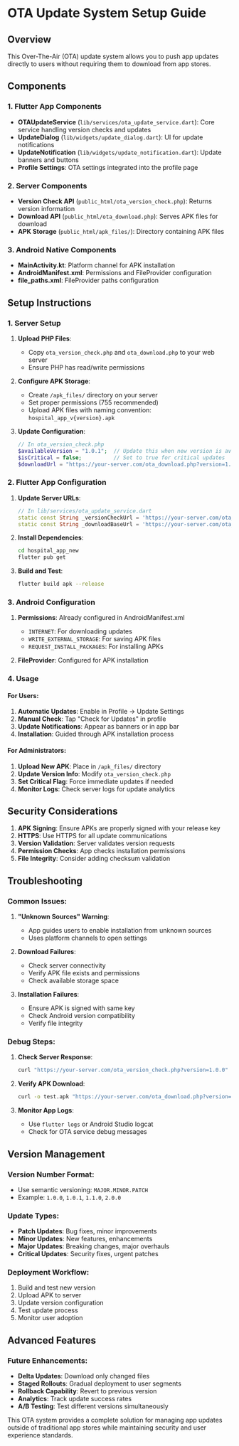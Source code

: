 # OTA Update System Setup Guide

## Overview
This Over-The-Air (OTA) update system allows you to push app updates directly to users without requiring them to download from app stores.

## Components

### 1. Flutter App Components
- **OTAUpdateService** (`lib/services/ota_update_service.dart`): Core service handling version checks and updates
- **UpdateDialog** (`lib/widgets/update_dialog.dart`): UI for update notifications
- **UpdateNotification** (`lib/widgets/update_notification.dart`): Update banners and buttons
- **Profile Settings**: OTA settings integrated into the profile page

### 2. Server Components
- **Version Check API** (`public_html/ota_version_check.php`): Returns version information
- **Download API** (`public_html/ota_download.php`): Serves APK files for download
- **APK Storage** (`public_html/apk_files/`): Directory containing APK files

### 3. Android Native Components
- **MainActivity.kt**: Platform channel for APK installation
- **AndroidManifest.xml**: Permissions and FileProvider configuration
- **file_paths.xml**: FileProvider paths configuration

## Setup Instructions

### 1. Server Setup

1. **Upload PHP Files**:
   - Copy `ota_version_check.php` and `ota_download.php` to your web server
   - Ensure PHP has read/write permissions

2. **Configure APK Storage**:
   - Create `/apk_files/` directory on your server
   - Set proper permissions (755 recommended)
   - Upload APK files with naming convention: `hospital_app_v{version}.apk`

3. **Update Configuration**:
   ```php
   // In ota_version_check.php
   $availableVersion = "1.0.1";  // Update this when new version is available
   $isCritical = false;          // Set to true for critical updates
   $downloadUrl = "https://your-server.com/ota_download.php?version=1.0.1";
   ```

### 2. Flutter App Configuration

1. **Update Server URLs**:
   ```dart
   // In lib/services/ota_update_service.dart
   static const String _versionCheckUrl = 'https://your-server.com/ota_version_check.php';
   static const String _downloadBaseUrl = 'https://your-server.com/ota_download.php';
   ```

2. **Install Dependencies**:
   ```bash
   cd hospital_app_new
   flutter pub get
   ```

3. **Build and Test**:
   ```bash
   flutter build apk --release
   ```

### 3. Android Configuration

1. **Permissions**: Already configured in AndroidManifest.xml
   - `INTERNET`: For downloading updates
   - `WRITE_EXTERNAL_STORAGE`: For saving APK files
   - `REQUEST_INSTALL_PACKAGES`: For installing APKs

2. **FileProvider**: Configured for APK installation

### 4. Usage

#### For Users:
1. **Automatic Updates**: Enable in Profile → Update Settings
2. **Manual Check**: Tap "Check for Updates" in profile
3. **Update Notifications**: Appear as banners or in app bar
4. **Installation**: Guided through APK installation process

#### For Administrators:
1. **Upload New APK**: Place in `/apk_files/` directory
2. **Update Version Info**: Modify `ota_version_check.php`
3. **Set Critical Flag**: Force immediate updates if needed
4. **Monitor Logs**: Check server logs for update analytics

## Security Considerations

1. **APK Signing**: Ensure APKs are properly signed with your release key
2. **HTTPS**: Use HTTPS for all update communications
3. **Version Validation**: Server validates version requests
4. **Permission Checks**: App checks installation permissions
5. **File Integrity**: Consider adding checksum validation

## Troubleshooting

### Common Issues:

1. **"Unknown Sources" Warning**:
   - App guides users to enable installation from unknown sources
   - Uses platform channels to open settings

2. **Download Failures**:
   - Check server connectivity
   - Verify APK file exists and permissions
   - Check available storage space

3. **Installation Failures**:
   - Ensure APK is signed with same key
   - Check Android version compatibility
   - Verify file integrity

### Debug Steps:

1. **Check Server Response**:
   ```bash
   curl "https://your-server.com/ota_version_check.php?version=1.0.0"
   ```

2. **Verify APK Download**:
   ```bash
   curl -o test.apk "https://your-server.com/ota_download.php?version=1.0.1"
   ```

3. **Monitor App Logs**:
   - Use `flutter logs` or Android Studio logcat
   - Check for OTA service debug messages

## Version Management

### Version Number Format:
- Use semantic versioning: `MAJOR.MINOR.PATCH`
- Example: `1.0.0`, `1.0.1`, `1.1.0`, `2.0.0`

### Update Types:
- **Patch Updates**: Bug fixes, minor improvements
- **Minor Updates**: New features, enhancements
- **Major Updates**: Breaking changes, major overhauls
- **Critical Updates**: Security fixes, urgent patches

### Deployment Workflow:
1. Build and test new version
2. Upload APK to server
3. Update version configuration
4. Test update process
5. Monitor user adoption

## Advanced Features

### Future Enhancements:
- **Delta Updates**: Download only changed files
- **Staged Rollouts**: Gradual deployment to user segments
- **Rollback Capability**: Revert to previous version
- **Analytics**: Track update success rates
- **A/B Testing**: Test different versions simultaneously

This OTA system provides a complete solution for managing app updates outside of traditional app stores while maintaining security and user experience standards.
